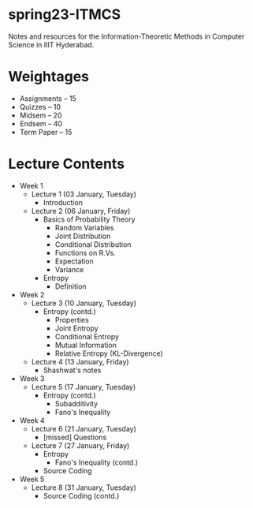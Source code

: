# spring23-ITMCS
Notes and resources for the Information-Theoretic Methods in Computer Science in IIIT Hyderabad.

# Weightages
* Assignments – 15
* Quizzes – 10
* Midsem – 20
* Endsem – 40
* Term Paper – 15

# Lecture Contents
* Week 1
    * Lecture 1 (03 January, Tuesday)
        - Introduction
    * Lecture 2 (06 January, Friday)
        - Basics of Probability Theory
            - Random Variables
            - Joint Distribution
            - Conditional Distribution
            - Functions on R.Vs.
            - Expectation
            - Variance
        - Entropy
            - Definition
* Week 2
    * Lecture 3 (10 January, Tuesday)
        - Entropy (contd.)
            - Properties
            - Joint Entropy
            - Conditional Entropy
            - Mutual Information
            - Relative Entropy (KL-Divergence)
    * Lecture 4 (13 January, Friday)
        - Shashwat's notes
* Week 3
    * Lecture 5 (17 January, Tuesday)
        - Entropy (contd.)
            - Subadditivity
            - Fano's Inequality
* Week 4
    * Lecture 6 (21 January, Tuesday)
        - [missed] Questions
    * Lecture 7 (27 January, Friday)
        - Entropy
            - Fano's Inequality (contd.)
        - Source Coding
* Week 5
    * Lecture 8 (31 January, Tuesday)
        - Source Coding (contd.)